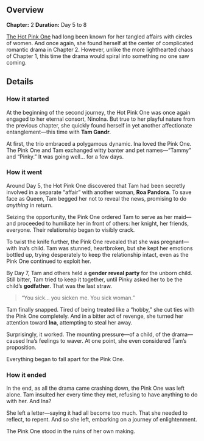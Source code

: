 <!-- title: A Hot Pink’s Collapsing Relationship -->
<!-- quote: For he knows a selfish request such as his, could never be true. -->
<!-- chapters: 1 -->
<!-- images: (Mococo and the lottery situation), (The child dispute between Bae and Bijou), (The Hot Pink's gender reveal party) -->
<!-- model: false -->

## Overview

**Chapter:** 2
**Duration:** Day 5 to 8

[The Hot Pink One](#entry:irys-entry) had long been known for her tangled affairs with circles of women. And once again, she found herself at the center of complicated romantic drama in Chapter 2. However, unlike the more lighthearted chaos of Chapter 1, this time the drama would spiral into something no one saw coming.

## Details

### How it started

At the beginning of the second journey, the Hot Pink One was once again engaged to her eternal consort, NinoIna. But true to her playful nature from the previous chapter, she quickly found herself in yet another affectionate entanglement—this time with **Tam Gandr**.

At first, the trio embraced a polygamous dynamic. Ina loved the Pink One. The Pink One and Tam exchanged witty banter and pet names—“Tammy” and “Pinky.” It was going well… for a few days.

### How it went

Around Day 5, the Hot Pink One discovered that Tam had been secretly involved in a separate “affair” with another woman, **Roa Pandora**. To save face as Queen, Tam begged her not to reveal the news, promising to do _anything_ in return.

Seizing the opportunity, the Pink One ordered Tam to serve as her maid—and proceeded to humiliate her in front of others: her knight, her friends, everyone. Their relationship began to visibly crack.

To twist the knife further, the Pink One revealed that she was pregnant—with Ina’s child. Tam was stunned, heartbroken, but she kept her emotions bottled up, trying desperately to keep the relationship intact, even as the Pink One continued to exploit her.

By Day 7, Tam and others held a **gender reveal party** for the unborn child. Still bitter, Tam tried to keep it together, until Pinky asked her to be the child’s **godfather**. That was the last straw.

> “You sick… you sicken me. You sick woman.”

Tam finally snapped. Tired of being treated like a “hobby,” she cut ties with the Pink One completely. And in a bitter act of revenge, she turned her attention toward **Ina**, attempting to steal her away.

Surprisingly, it worked. The mounting pressure—of a child, of the drama—caused Ina’s feelings to waver. At one point, she even considered Tam’s proposition.

Everything began to fall apart for the Pink One.

### How it ended

In the end, as all the drama came crashing down, the Pink One was left alone. Tam insulted her every time they met, refusing to have anything to do with her. And Ina?

She left a letter—saying it had all become too much. That she needed to reflect, to repent. And so she left, embarking on a journey of enlightenment.

The Pink One stood in the ruins of her own making.
